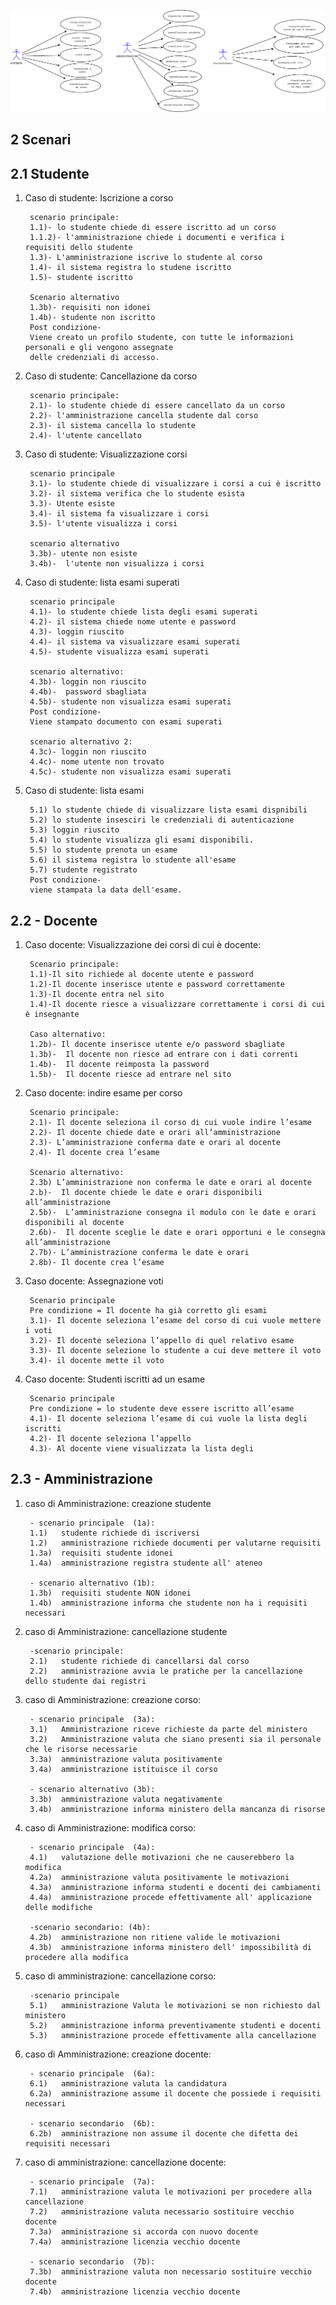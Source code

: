 ![alt tag](https://github.com/mnarizzano/M1.4.4-p3/blob/main/docs/srs/imgs/usecases.png)


## 2 	Scenari 
## 2.1 Studente

1. Caso di studente: Iscrizione a corso
				
		scenario principale:
		1.1)- lo studente chiede di essere iscritto ad un corso	
		1.1.2)- l'amministrazione chiede i documenti e verifica i requisiti dello studente
		1.3)- L'amministrazione iscrive lo studente al corso
		1.4)- il sistema registra lo studene iscritto
		1.5)- studente iscritto

		Scenario alternativo			
		1.3b)- requisiti non idonei
		1.4b)- studente non iscritto
		Post condizione-
		Viene creato un profilo studente, con tutte le informazioni personali e gli vengono assegnate
		delle credenziali di accesso.
		
2. Caso di studente: Cancellazione da corso

		scenario principale:
		2.1)- lo studente chiede di essere cancellato da un corso
		2.2)- l'amministrazione cancella studente dal corso
		2.3)- il sistema cancella lo studente 
		2.4)- l'utente cancellato
	
3. Caso di studente: Visualizzazione corsi

		scenario principale
		3.1)- lo studente chiede di visualizzare i corsi a cui è iscritto
		3.2)- il sistema verifica che lo studente esista
		3.3)- Utente esiste
		3.4)- il sistema fa visualizzare i corsi 
		3.5)- l'utente visualizza i corsi
	
		scenario alternativo
		3.3b)- utente non esiste
		3.4b)-  l'utente non visualizza i corsi

4. Caso di studente: lista esami superati

		scenario principale		
		4.1)- lo studente chiede lista degli esami superati
		4.2)- il sistema chiede nome utente e password
		4.3)- loggin riuscito
		4.4)- il sistema va visualizzare esami superati
		4.5)- studente visualizza esami superati

		scenario alternativo:		
		4.3b)- loggin non riuscito
		4.4b)-  password sbagliata
		4.5b)- studente non visualizza esami superati
		Post condizione-
		Viene stampato documento con esami superati

		scenario alternativo 2:
		4.3c)- loggin non riuscito
		4.4c)- nome utente non trovato
		4.5c)- studente non visualizza esami superati 

5. Caso di studente: lista esami

		5.1) lo studente chiede di visualizzare lista esami dispnibili
		5.2) lo studente insesciri le credenziali di autenticazione
		5.3) loggin riuscito
		5.4) lo studente visualizza gli esami disponibili.
		5.5) lo studente prenota un esame
		5.6) il sistema registra lo studente all'esame
		5.7) studente registrato
		Post condizione-
		viene stampata la data dell'esame.

## 2.2 - Docente

1. Caso docente: Visualizzazione dei corsi di cui è docente:

		Scenario principale:
		1.1)-Il sito richiede al docente utente e password
		1.2)-Il docente inserisce utente e password correttamente
		1.3)-Il docente entra nel sito
		1.4)-Il docente riesce a visualizzare correttamente i corsi di cui è insegnante
		
		Caso alternativo:
		1.2b)- Il docente inserisce utente e/o password sbagliate
		1.3b)-  Il docente non riesce ad entrare con i dati correnti 
		1.4b)-  Il docente reimposta la password
		1.5b)-  Il docente riesce ad entrare nel sito
	
2. Caso docente: indire esame per corso

		Scenario principale:
		2.1)- Il docente seleziona il corso di cui vuole indire l’esame
		2.2)- Il docente chiede date e orari all’amministrazione
		2.3)- L’amministrazione conferma date e orari al docente
		2.4)- Il docente crea l’esame
		
		Scenario alternativo:
		2.3b) L’amministrazione non conferma le date e orari al docente
		2.b)-  Il docente chiede le date e orari disponibili all’amministrazione
		2.5b)-  L’amministrazione consegna il modulo con le date e orari disponibili al docente
		2.6b)-  Il docente sceglie le date e orari opportuni e le consegna all’amministrazione
		2.7b)- L’amministrazione conferma le date e orari
		2.8b)- Il docente crea l’esame
	
3. Caso docente: Assegnazione voti

		Scenario principale
		Pre condizione = Il docente ha già corretto gli esami
		3.1)- Il docente seleziona l’esame del corso di cui vuole mettere i voti
		3.2)- Il docente seleziona l’appello di quel relativo esame
		3.3)- Il docente selezione lo studente a cui deve mettere il voto
		3.4)- il docente mette il voto

4. Caso docente: Studenti iscritti ad un esame 

		Scenario principale
		Pre condizione = lo studente deve essere iscritto all’esame
		4.1)- Il docente seleziona l’esame di cui vuole la lista degli iscritti
		4.2)- Il docente seleziona l’appello
		4.3)- Al docente viene visualizzata la lista degli 
		
		
## 2.3 - Amministrazione  

1. caso di Amministrazione: creazione studente

		- scenario principale  (1a):  
		1.1)   studente richiede di iscriversi
		1.2)   amministrazione richiede documenti per valutarne requisiti 
		1.3a)  requisiti studente idonei 
		1.4a)  amministrazione registra studente all' ateneo

		- scenario alternativo (1b): 
		1.3b)  requisiti studente NON idonei
		1.4b)  amministrazione informa che studente non ha i requisiti necessari
 
2. caso di Amministrazione: cancellazione studente

		-scenario principale:   
		2.1)   studente richiede di cancellarsi dal corso
		2.2)   amministrazione avvia le pratiche per la cancellazione dello studente dai registri

3. caso di Amministrazione: creazione corso:
			
		- scenario principale  (3a):  
		3.1)   Amministrazione riceve richieste da parte del ministero
		3.2)   Amministrazione valuta che siano presenti sia il personale che le risorse necessarie
		3.3a)  amministrazione valuta positivamente
		3.4a)  amministrazione istituisce il corso 

		- scenario alternativo (3b):
		3.3b)  amministrazione valuta negativamente
		3.4b)  amministrazione informa ministero della mancanza di risorse


4. caso di Amministrazione: modifica corso:

		- scenario principale  (4a): 
		4.1)   valutazione delle motivazioni che ne causerebbero la modifica
		4.2a)  amministrazione valuta positivamente le motivazioni 
		4.3a)  amministrazione informa studenti e docenti dei cambiamenti
		4.4a)  amministrazione procede effettivamente all' applicazione delle modifiche
			
		-scenario secondario: (4b):  
		4.2b)  amministrazione non ritiene valide le motivazioni 
		4.3b)  amministrazione informa ministero dell' impossibilità di procedere alla modifica

5. caso di amministrazione: cancellazione corso:

		-scenario principale   
		5.1)   amministrazione Valuta le motivazioni se non richiesto dal ministero
		5.2)   amministrazione informa preventivamente studenti e docenti 
		5.3)   amministrazione procede effettivamente alla cancellazione

6. caso di Amministrazione: creazione docente:
	
		- scenario principale  (6a): 
		6.1)   amministrazione valuta la candidatura 
		6.2a)  amministrazione assume il docente che possiede i requisiti necessari

		- scenario secondario  (6b):
		6.2b)  amministrazione non assume il docente che difetta dei requisiti necessari

7. caso di amministrazione: cancellazione docente:

		- scenario principale  (7a):
		7.1)   amministrazione valuta le motivazioni per procedere alla cancellazione
		7.2)   amministrazione valuta necessario sostituire vecchio docente
		7.3a)  amministrazione si accorda con nuovo docente
		7.4a)  amministrazione licenzia vecchio docente

		- scenario secondario  (7b):			
		7.3b)  amministrazione valuta non necessario sostituire vecchio docente
		7.4b)  amministrazione licenzia vecchio docente






	

